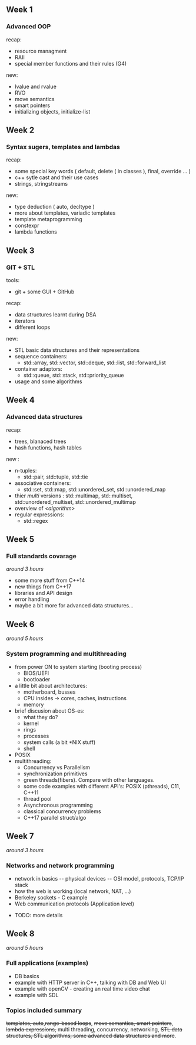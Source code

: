 ## Week 1

### Advanced OOP

recap:
- resource managment
- RAII
- special member functions and their rules (G4)

new:
- lvalue and rvalue
- RVO
- move semantics
- smart pointers
- initializing objects, initialize-list 

## Week 2

### Syntax sugers, templates and lambdas

recap:
- some special key words ( default, delete ( in classes ), final, override ... )
- c++ sytle cast and their use cases
- strings, stringstreams

new:
- type deduction ( auto, decltype )
- more about templates, variadic templates
- template metaprogramming
- constexpr
- lambda functions

## Week 3

### GIT + STL

tools: 
- git + some GUI + GitHub

recap:
- data structures learnt during DSA
- iterators
- different loops

new:
- STL basic data structures and their representations
- sequence containers:
    - std::array, std::vector, std::deque, std::list, std::forward_list
- container adaptors:
    - std::queue, std::stack, std::priority_queue
- usage and some algorithms
## Week 4

### Advanced data structures

recap:
- trees, blanaced trees
- hash functions, hash tables

new :
- n-tuples:
    - std::pair, std::tuple, std::tie
- associative containers:
    - std::set, std::map, std::unordered_set, std::unordered_map
- thier _multi_ versions : std::multimap, std::multiset, std::unordered_multiset, std::unordered_multimap
- overview of *\<algorithm\>*
- regular expressions:
    - std::regex

## Week 5

### Full standards covarage
_around 3 hours_
* some more stuff from C++14
* new things from C++17
* libraries and API design
* error handling
* maybe a bit more for advanced data structures...

## Week 6
_around 5 hours_
### System programming and multithreading

* from power ON to system starting (booting process)
  - BIOS/UEFI
  - bootloader
* a little bit about architectures:
  - motherboard, busses
  - CPU insides -> cores, caches, instructions
  - memory
* brief discusion about OS-es:
  - what they do?
  - kernel
  - rings
  - processes
  - system calls (a bit \*NIX stuff)
  - shell
* POSIX
* multithreading:
  - Concurrency vs Parallelism
  - synchronization primitives
  - green threads(fibers). Compare with other languages.
  - some code examples with different API's:
  POSIX (pthreads), C11, C++11
  - thread pool 
  - Asynchronous programming
  - classical concurrency problems
  - C++17 parallel struct/algo

## Week 7
_around 3 hours_
### Networks and network programming
* network in basics 
  -- physical devices 
  -- OSI model, protocols, TCP/IP stack 
* how the web is working (local network, NAT, ...)
* Berkeley sockets - C example
* Web communication protocols (Application level) 
- TODO: more details


## Week 8
_around 5 hours_
### Full applications (examples)
 * DB basics
 * example with HTTP server in C++, talking with DB and Web UI
 * example with openCV - creating an real time video chat
 * example with SDL

### Topics included summary

~~templates, auto~~,~~range-based loops~~, ~~move semantics, smart pointers~~, ~~lambda expressions,~~
multi threading, concurrency, networking, ~~STL data structures, STL algorithms,
some advanced data structures and more~~.

